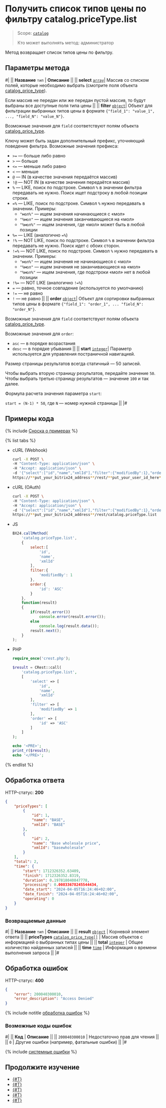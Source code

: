 # Получить список типов цены по фильтру catalog.priceType.list

> Scope: [`catalog`](../../scopes/permissions.md)
>
> Кто может выполнять метод: администратор

Метод возвращает список типов цены по фильтру.

## Параметры метода

#|
|| **Название**
`тип` | **Описание** ||
|| **select** 
[`array`](../../data-types.md)| Массив со списком полей, которые необходимо выбрать (смотрите поля объекта [catalog_price_type](../data-types.md#catalog_price_type)).

Если массив не передан или же передан пустой массив, то будут выбраны все доступные поля типа цены
||
|| **filter** 
[`object`](../../data-types.md)| Объект для фильтрации выбранных типов цены в формате `{"field_1": "value_1", ..., "field_N": "value_N"}`.

Возможные значения для `field` соответствуют полям объекта [catalog_price_type](../data-types.md#catalog_price_type).

Ключу может быть задан дополнительный префикс, уточняющий поведение фильтра. Возможные значения префикса:
- `>=` — больше либо равно
- `>` — больше
- `<=` — меньше либо равно
- `<` — меньше
- `@` — IN (в качестве значения передаётся массив)
- `!@` — NOT IN (в качестве значения передаётся массив)
- `%` — LIKE, поиск по подстроке. Символ `%` в значении фильтра передавать не нужно. Поиск ищет подстроку в любой позиции строки.
- `=%` — LIKE, поиск по подстроке. Символ `%` нужно передавать в значении. Примеры:
  - `"мол%"` — ищем значения начинающиеся с «мол»
  - `"%мол"` — ищем значения заканчивающиеся на «мол»
  - `"%мол%"` — ищем значения, где «мол» может быть в любой позиции
- `%=` — LIKE (аналогично `=%`)
- `!%` — NOT LIKE, поиск по подстроке. Символ `%` в значении фильтра передавать не нужно. Поиск идет с обоих сторон.
- `!=%` — NOT LIKE, поиск по подстроке. Символ `%` нужно передавать в значении. Примеры:
  - `"мол%"` — ищем значения не начинающиеся с «мол»
  - `"%мол"` — ищем значения не заканчивающиеся на «мол»
  - `"%мол%"` — ищем значения, где подстроки «мол» нет в любой позиции
- `!%=` — NOT LIKE (аналогично `!=%`)
- `=` — равно, точное совпадение (используется по умолчанию)
- `!=` — не равно
- `!` — не равно
||
|| **order**
[`object`](../../data-types.md)| Объект для сортировки выбранных типов цены в формате `{"field_1": "order_1", ... "field_N": "order_N"}`.

Возможные значения для `field` соответствуют полям объекта [catalog_price_type](../data-types.md#catalog_price_type).

Возможные значения для `order`:

- `asc` — в порядке возрастания
- `desc` — в порядке убывания
||
|| **start** 
[`integer`](../../data-types.md)| Параметр используется для управления постраничной навигацией.

Размер страницы результатов всегда статичный — 50 записей.

Чтобы выбрать вторую страницу результатов, передайте значение `50`. Чтобы выбрать третью страницу результатов — значение `100` и так далее.

Формула расчета значения параметра `start`:

`start = (N-1) * 50`, где `N` — номер нужной страницы
||
|#

## Примеры кода

{% include [Сноска о примерах](../../../_includes/examples.md) %}

{% list tabs %}

- cURL (Webhook)

    ```bash
    curl -X POST \
    -H "Content-Type: application/json" \
    -H "Accept: application/json" \
    -d '{"select":["id","name","xmlId"],"filter":{"modifiedBy":1},"order":{"id":"ASC"}}' \
    https://**put_your_bitrix24_address**/rest/**put_your_user_id_here**/**put_your_webbhook_here**/catalog.priceType.list
    ```

- cURL (OAuth)

    ```bash
    curl -X POST \
    -H "Content-Type: application/json" \
    -H "Accept: application/json" \
    -d '{"select":["id","name","xmlId"],"filter":{"modifiedBy":1},"order":{"id":"ASC"},"auth":"**put_access_token_here**"}' \
    https://**put_your_bitrix24_address**/rest/catalog.priceType.list
    ```

- JS

    ```js
    BX24.callMethod(
        'catalog.priceType.list',
        {
            select:[
                'id',
                'name',
                'xmlId'
            ],
            filter:{
                'modifiedBy': 1
            },
            order:{
                'id': 'ASC'
            }
        },
        function(result)
        {
            if(result.error())
                console.error(result.error());
            else
                console.log(result.data());
            result.next();
        }
    );
    ```

- PHP

    ```php
    require_once('crest.php');

    $result = CRest::call(
        'catalog.priceType.list',
        [
            'select' => [
                'id',
                'name',
                'xmlId'
            ],
            'filter' => [
                'modifiedBy' => 1
            ],
            'order' => [
                'id' => 'ASC'
            ]
        ]
    );

    echo '<PRE>';
    print_r($result);
    echo '</PRE>';
    ```

{% endlist %}

## Обработка ответа

HTTP-статус: **200**

```json
{
    "priceTypes": [
        {
            "id": 1,
            "name": "BASE",
            "xmlId": "BASE"
        },
        {
            "id": 2,
            "name": "Base wholesale price",
            "xmlId": "basewholesale"
        }
    ],
    "total": 2,
    "time": {
        "start": 1712326352.63409,
        "finish": 1712326352.8319,
        "duration": 0.197818040847778,
        "processing": 0.00833678245544434,
        "date_start": "2024-04-05T16:24:46+02:00",
        "date_finish": "2024-04-05T16:24:46+02:00",
        "operating": 0
    }
}
```

### Возвращаемые данные

#|
|| **Название**
`тип` | **Описание** ||
|| **result**
[`object`](../../data-types.md) | Корневой элемент ответа ||
|| **priceTypes**
[`catalog_price_type[]`](../data-types.md#catalog_price_type) | Массив объектов с информацией о выбранных типах цены ||
|| **total**
[`integer`](../../data-types.md#time) | Общее количество найденных записей ||
|| **time**
[`time`](../../data-types.md#time) | Информация о времени выполнения запроса ||
|#

## Обработка ошибок

HTTP-статус: **400**

```json
{
    "error": 200040300010,
    "error_description": "Access Denied"
}
```

{% include notitle [обработка ошибок](../../../_includes/error-info.md) %}

### Возможные коды ошибок

#|
|| **Код** | **Описание** ||
|| `200040300010` | Недостаточно прав для чтения
||
|| `0` | Другие ошибки (например, фатальные ошибки)
|| 
|#

{% include [системные ошибки](../../../_includes/system-errors.md) %}

## Продолжите изучение

- [{#T}](./catalog-price-type-add.md)
- [{#T}](./catalog-price-type-update.md)
- [{#T}](./catalog-price-type-get.md)
- [{#T}](./catalog-price-type-delete.md)
- [{#T}](./catalog-price-type-get-fields.md)